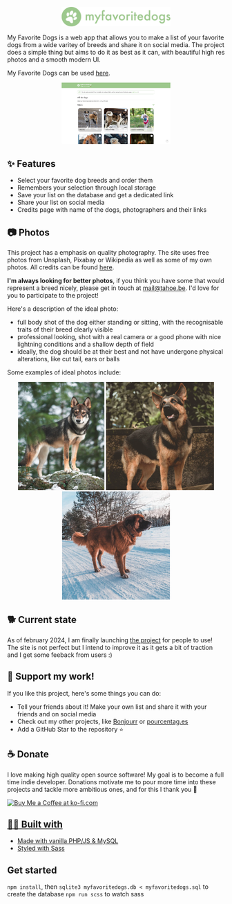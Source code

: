 <p align="center">
  <img src="https://raw.githubusercontent.com/morceaudebois/myfavoritedogs/master/src/images/logo_w.svg" width="50%"></img>
</p>

My Favorite Dogs is a web app that allows you to make a list of your favorite dogs from a wide varitey of breeds and share it on social media. The project does a simple thing but aims to do it as best as it can, with beautiful high res photos and a smooth modern UI.

My Favorite Dogs can be used [here](https://myfavoritedogs.tahoe.be/).

<p align="center">
  <img src="https://raw.githubusercontent.com/morceaudebois/myfavoritedogs/main/src/images/screenshot.png" width="50%"></img>
</p>

## ✨ Features

* Select your favorite dog breeds and order them
* Remembers your selection through local storage
* Save your list on the database and get a dedicated link
* Share your list on social media
* Credits page with name of the dogs, photographers and their links

## 📷 Photos

This project has a emphasis on quality photography. The site uses free photos from Unsplash, Pixabay or Wikipedia as well as some of my own photos. All credits can be found [here](https://myfavoritedogs.tahoe.be/credits.php).

__I'm always looking for better photos__, if you think you have some that would represent a breed nicely, please get in touch at mail@tahoe.be. I'd love for you to participate to the project! 

Here's a description of the ideal photo:
- full body shot of the dog either standing or sitting, with the recognisable traits of their breed clearly visible
- professional looking, shot with a real camera or a good phone with nice lightning conditions and a shallow depth of field
- ideally, the dog should be at their best and not have undergone physical alterations, like cut tail, ears or balls

Some examples of ideal photos include:
<div align="center">
    <img src="https://raw.githubusercontent.com/morceaudebois/myfavoritedogs/main/src/images/medium/tahoe-bZYJ89REqIE-unsplash.webp" width="200" alt="Photo 1">
    <img src="https://raw.githubusercontent.com/morceaudebois/myfavoritedogs/main/src/images/medium/jayalekshman-sj-UF3T6qtjelM-unsplash.webp" width="250" alt="Photo 2">
    <img src="https://raw.githubusercontent.com/morceaudebois/myfavoritedogs/main/src/images/medium/leonberger-8493488.webp" width="250" alt="Photo 3">
</div>

## 🐕 Current state

As of february 2024, I am finally launching [the project](https://myfavoritedogs.tahoe.be) for people to use! The site is not perfect but I intend to improve it as it gets a bit of traction and I get some feeback from users :)

## 🌟 Support my work!

If you like this project, here's some things you can do:
- Tell your friends about it! Make your own list and share it with your friends and on social media
- Check out my other projects, like <a href="https://bonjourr.fr/">Bonjourr</a> or <a href="https://pourcentag.es/">pourcentag.es</a>
- Add a GitHub Star to the repository ⭐️

## ☕️ Donate

I love making high quality open source software! My goal is to become a full time indie developer. Donations motivate me to pour more time into these projects and tackle more ambitious ones, and for this I thank you 🙏
<br>

<a href='https://ko-fi.com/tahoe' target='_blank'><img height='35' style='border:0px;height:34px;' src='https://uploads-ssl.webflow.com/5c14e387dab576fe667689cf/61e11d503cc13747866d338b_Button-2.png' border='0' alt='Buy Me a Coffee at ko-fi.com' />

## 🧑‍💻 Built with

* Made with vanilla PHP/JS & MySQL
* Styled with [Sass](https://sass-lang.com/guide)

## Get started

`npm install`, then `sqlite3 myfavoritedogs.db < myfavoritedogs.sql` to create the database
`npm run scss` to watch sass

